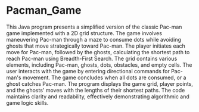 # Pacman_Game
This Java program presents a simplified version of the classic Pac-man game implemented with a 2D grid structure. The game involves maneuvering Pac-man through a maze to consume dots while avoiding ghosts that move strategically toward Pac-man. The player initiates each move for Pac-man, followed by the ghosts, calculating the shortest path to reach Pac-man using Breadth-First Search. The grid contains various elements, including Pac-man, ghosts, dots, obstacles, and empty cells. The user interacts with the game by entering directional commands for Pac-man's movement. The game concludes when all dots are consumed, or a ghost catches Pac-man. The program displays the game grid, player points, and the ghosts' moves with the lengths of their shortest paths. The code maintains clarity and readability, effectively demonstrating algorithmic and game logic skills.
